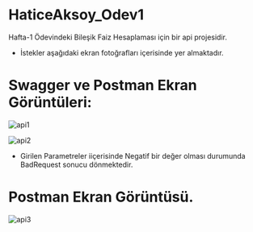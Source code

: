 # HaticeAksoy_Odev1

Hafta-1 Ödevindeki Bileşik Faiz Hesaplaması için bir api projesidir. 


- İstekler aşağıdaki ekran fotoğrafları içerisinde yer almaktadır. 
# Swagger ve Postman Ekran Görüntüleri: 



![api1](https://user-images.githubusercontent.com/42001247/184471380-a18cbcb2-8482-40c8-a71f-cb7746b9ec10.png)

![api2](https://user-images.githubusercontent.com/42001247/184471421-a891c52c-21c5-4e58-b5da-f717106608e2.png)



- Girilen Parametreler iiçerisinde Negatif bir değer olması durumunda BadRequest sonucu dönmektedir. 
# Postman Ekran Görüntüsü.

![api3](https://user-images.githubusercontent.com/42001247/184471443-33d3d73c-93c8-469c-aed5-55e574f39d7a.png)

